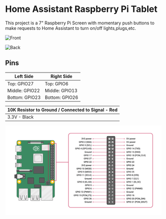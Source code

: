 # Home Assistant Raspberry Pi Tablet
This project is a 7" Raspberry Pi Screen with momentary push buttons to make requests to Home Assistant to turn on/off lights,plugs,etc.

![Front](https://austinoneil.com/aoneil/ha-tablet/-/raw/main/images/Front.jpg)

![Back](https://austinoneil.com/aoneil/ha-tablet/-/raw/main/images/Back.jpg)

## Pins
| Left Side      | Right Side      |
|----------------|----------------|
| Top: GPIO27    | Top: GPIO6      |
| Middle: GPIO22 | Middle: GPIO13  |
| Bottom: GPIO23 | Bottom: GPIO26  |

| 10K Resistor to Ground / Connected to Signal - Red |
|---------------------------------------------------|
| 3.3V - Black                                      |

![pins](./images/raspberry_pi_pinout.png)